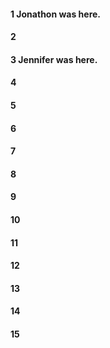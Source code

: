#### 1 Jonathon was here.
#### 2
#### 3 Jennifer was here.
#### 4
#### 5
#### 6
#### 7
#### 8
#### 9
#### 10
#### 11
#### 12
#### 13
#### 14
#### 15